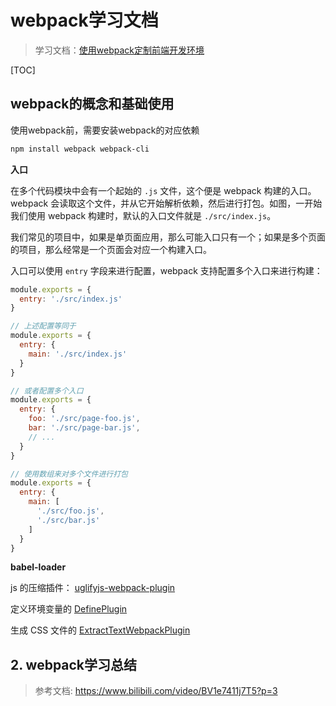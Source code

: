 # webpack学习文档

> 学习文档：[使用webpack定制前端开发环境](https://www.kancloud.cn/sllyli/webpack/1242347)

[TOC]

## webpack的概念和基础使用

使用webpack前，需要安装webpack的对应依赖

```bash
npm install webpack webpack-cli
```

**入口**

在多个代码模块中会有一个起始的 `.js` 文件，这个便是 webpack 构建的入口。webpack 会读取这个文件，并从它开始解析依赖，然后进行打包。如图，一开始我们使用 webpack 构建时，默认的入口文件就是 `./src/index.js`。

我们常见的项目中，如果是单页面应用，那么可能入口只有一个；如果是多个页面的项目，那么经常是一个页面会对应一个构建入口。

入口可以使用 `entry` 字段来进行配置，webpack 支持配置多个入口来进行构建：

```js
module.exports = {
  entry: './src/index.js' 
}

// 上述配置等同于
module.exports = {
  entry: {
    main: './src/index.js'
  }
}

// 或者配置多个入口
module.exports = {
  entry: {
    foo: './src/page-foo.js',
    bar: './src/page-bar.js', 
    // ...
  }
}

// 使用数组来对多个文件进行打包
module.exports = {
  entry: {
    main: [
      './src/foo.js',
      './src/bar.js'
    ]
  }
}
```

**babel-loader**



js 的压缩插件： [uglifyjs-webpack-plugin](https://webpack.js.org/plugins/uglifyjs-webpack-plugin/)

定义环境变量的 [DefinePlugin](https://webpack.js.org/plugins/define-plugin/)

生成 CSS 文件的 [ExtractTextWebpackPlugin](https://webpack.js.org/plugins/extract-text-webpack-plugin/) 

## 2. webpack学习总结
> 参考文档: https://www.bilibili.com/video/BV1e7411j7T5?p=3

